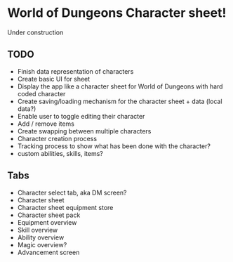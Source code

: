 # World of Dungeons Character sheet!
Under construction

## TODO
- Finish data representation of characters
- Create basic UI for sheet
- Display the app like a character sheet for World of Dungeons with hard coded character
- Create saving/loading mechanism for the character sheet + data (local data?)
- Enable user to toggle editing their character
- Add / remove items
- Create swapping between multiple characters
- Character creation process
- Tracking process to show what has been done with the character?
- custom abilities, skills, items?

## Tabs
- Character select tab, aka DM screen?
- Character sheet
- Character sheet equipment store
- Character sheet pack
- Equipment overview
- Skill overview
- Ability overview
- Magic overview?
- Advancement screen